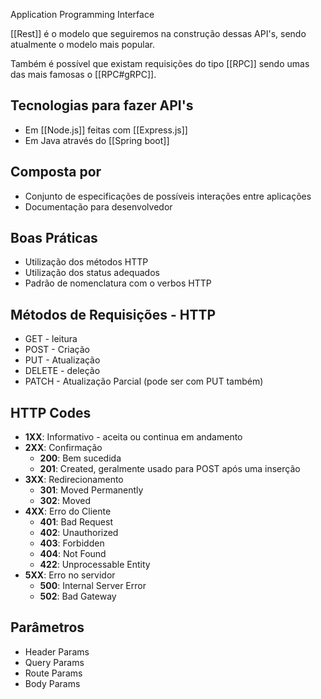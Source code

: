 
Application Programming Interface

[[Rest]] é o modelo que seguiremos na construção dessas API's, sendo atualmente o modelo mais popular.

Também é possível que existam requisições do tipo [[RPC]] sendo umas das mais famosas o [[RPC#gRPC]].

## Tecnologias para fazer API's

- Em [[Node.js]] feitas com [[Express.js]]
- Em Java através do [[Spring boot]]

## Composta por

- Conjunto de especificações de possíveis interações entre aplicações
- Documentação para desenvolvedor

## Boas Práticas

- Utilização dos métodos HTTP
- Utilização dos status adequados
- Padrão de nomenclatura com o verbos HTTP

## Métodos de Requisições - HTTP

- GET - leitura
- POST - Criação
- PUT - Atualização
- DELETE - deleção
- PATCH - Atualização Parcial (pode ser com PUT também)

## HTTP Codes

- **1XX**: Informativo - aceita ou continua em andamento
- **2XX**: Confirmação 
	- **200**: Bem sucedida
	- **201**: Created, geralmente usado para POST após uma inserção
- **3XX**: Redirecionamento
	- **301**: Moved Permanently
	- **302**: Moved
- **4XX**: Erro do Cliente
	- **401**: Bad Request
	- **402**: Unauthorized
	- **403**: Forbidden
	- **404**: Not Found
	- **422**: Unprocessable Entity
- **5XX**: Erro no servidor
	- **500**: Internal Server Error
	- **502**: Bad Gateway

## Parâmetros

- Header Params
- Query Params
- Route Params
- Body Params